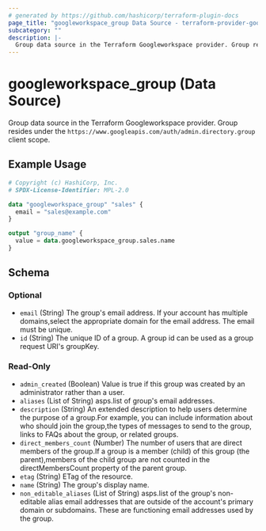 ```yaml
---
# generated by https://github.com/hashicorp/terraform-plugin-docs
page_title: "googleworkspace_group Data Source - terraform-provider-googleworkspace"
subcategory: ""
description: |-
  Group data source in the Terraform Googleworkspace provider. Group resides under the https://www.googleapis.com/auth/admin.directory.group client scope.
---
```


# googleworkspace_group (Data Source)

Group data source in the Terraform Googleworkspace provider. Group resides under the `https://www.googleapis.com/auth/admin.directory.group` client scope.

## Example Usage

```terraform
# Copyright (c) HashiCorp, Inc.
# SPDX-License-Identifier: MPL-2.0

data "googleworkspace_group" "sales" {
  email = "sales@example.com"
}

output "group_name" {
  value = data.googleworkspace_group.sales.name
}
```

<!-- schema generated by tfplugindocs -->
## Schema

### Optional

- `email` (String) The group's email address. If your account has multiple domains,select the appropriate domain for the email address. The email must be unique.
- `id` (String) The unique ID of a group. A group id can be used as a group request URI's groupKey.

### Read-Only

- `admin_created` (Boolean) Value is true if this group was created by an administrator rather than a user.
- `aliases` (List of String) asps.list of group's email addresses.
- `description` (String) An extended description to help users determine the purpose of a group.For example, you can include information about who should join the group,the types of messages to send to the group, links to FAQs about the group, or related groups.
- `direct_members_count` (Number) The number of users that are direct members of the group.If a group is a member (child) of this group (the parent),members of the child group are not counted in the directMembersCount property of the parent group.
- `etag` (String) ETag of the resource.
- `name` (String) The group's display name.
- `non_editable_aliases` (List of String) asps.list of the group's non-editable alias email addresses that are outside of the account's primary domain or subdomains. These are functioning email addresses used by the group.
